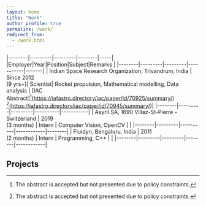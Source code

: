 ```yaml
---
layout: home
title: "Work"
author_profile: true
permalink: /work/
redirect_from:
  - /work.html
---
```


|--------|---------|---------|--------|-----|
|Employer|Year|Position|Subject|Remarks |
|--------|---------|---------|-----------|-------|
| Indian Space Research Organization, Trivandrum, India | Since 2012 <br> (9 yrs+)| Scientist| Rocket propulsion, Mathematical modelling, Data analysis | [IAC Abstract][^n1](https://iafastro.directory/iac/paper/id/70925/summary/) [^n1](https://iafastro.directory/iac/paper/id/70945/summary/)|
|--------|---------|---------|----------|-----------|
| Asyril SA, 1690 Villaz-St-Pierre - Switzerland | 2019 <br> (3 months) | Intern | Computer Vision, OpenCV | |
|--------|---------|----------|------------|--------|
| Fluidyn, Bengaluru, India | 2011 <br>(2 months) | Intern | Programming, C++ | |
|--------|---------|---------|--------|------------|


## Projects

[^n1]: The abstract is accepted but not presented due to policy constraints.
